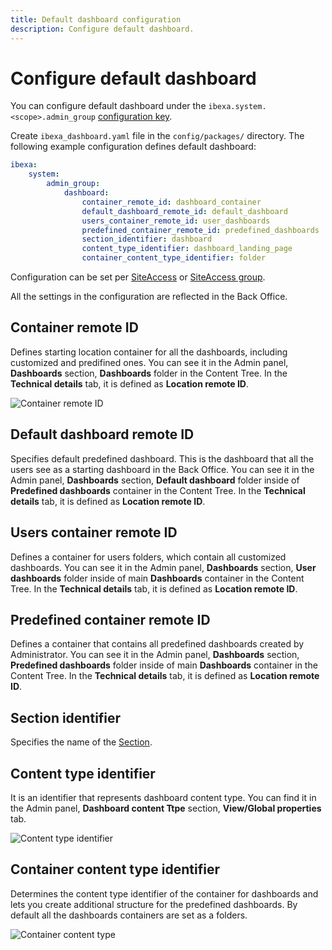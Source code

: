 ```yaml
---
title: Default dashboard configuration
description: Configure default dashboard.
---
```


# Configure default dashboard

You can configure default dashboard under the `ibexa.system.<scope>.admin_group` [configuration key](configuration.md#configuration-files).

Create `ibexa_dashboard.yaml` file in the `config/packages/` directory.
The following example configuration defines default dashboard:

``` yaml
ibexa:
    system:
        admin_group:
            dashboard:
                container_remote_id: dashboard_container
                default_dashboard_remote_id: default_dashboard
                users_container_remote_id: user_dashboards
                predefined_container_remote_id: predefined_dashboards
                section_identifier: dashboard
                content_type_identifier: dashboard_landing_page
                container_content_type_identifier: folder
```

Configuration can be set per [SiteAccess](multisite/multisite_configuration/#siteaccess-configuration)
or [SiteAccess group](multisite/multisite_configuration/#siteaccess-groups).

All the settings in the configuration are reflected in the Back Office.

## Container remote ID

Defines starting location container for all the dashboards, including customized and predifined ones.
You can see it in the Admin panel, **Dashboards** section, **Dashboards** folder in the Content Tree. In the **Technical details** tab, it is defined as **Location remote ID**.

![Container remote ID](dashboard_container_remote_id.png)

## Default dashboard remote ID

Specifies default predefined dashboard. This is the dashboard that all the users see as a starting dashboard in the Back Office.
You can see it in the Admin panel, **Dashboards** section, **Default dashboard** folder inside of **Predefined dashboards** container in the Content Tree.
In the **Technical details** tab, it is defined as **Location remote ID**.

## Users container remote ID

Defines a container for users folders, which contain all customized dashboards.
You can see it in the Admin panel, **Dashboards** section, **User dashboards** folder inside of main **Dashboards** container in the Content Tree.
In the **Technical details** tab, it is defined as **Location remote ID**.

## Predefined container remote ID

Defines a container that contains all predefined dashboards created by Administrator.
You can see it in the Admin panel, **Dashboards** section, **Predefined dashboards** folder inside of main **Dashboards** container in the Content Tree.
In the **Technical details** tab, it is defined as **Location remote ID**.

## Section identifier

Specifies the name of the [Section](administration/content_organization/sections/).

## Content type identifier

It is an identifier that represents dashboard content type.
You can find it in the Admin panel, **Dashboard content Ttpe** section, **View/Global properties** tab.

![Content type identifier](dashboard_content_type_identifier.png)

## Container content type identifier

Determines the content type identifier of the container for dashboards and lets you create additional structure for the predefined dashboards.
By default all the dashboards containers are set as a folders.

![Container content type](dashboard_container_type.png)